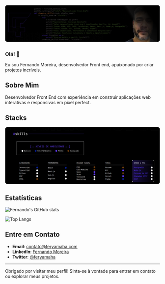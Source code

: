# ![Banner](https://github.com/feryamaha/feryamaha/blob/main/frame_3820-B.webp)

### Olá! 👋

Eu sou Fernando Moreira, desenvolvedor Front end, apaixonado por criar projetos incríveis. 

## Sobre Mim

Desenvolvedor Front End com experiência em construir aplicações web interativas e responsivas em pixel perfect.

## Stacks

![Stacks and Languages](https://github.com/feryamaha/feryamaha/blob/main/frame_3820-C.webp)


## Estatísticas

![Fernando's GitHub stats](https://github-readme-stats.vercel.app/api?username=feryamaha&show_icons=true&theme=radical)

![Top Langs](https://github-readme-stats.vercel.app/api/top-langs/?username=feryamaha&layout=compact&theme=radical)

## Entre em Contato

- **Email**: [contato@feryamaha.com](mailto:contato@feryamaha.com)
- **LinkedIn**: [Fernando Moreira](https://www.linkedin.com/in/seuLinkedIn)
- **Twitter**: [@feryamaha](https://twitter.com/feryamaha)

---

Obrigado por visitar meu perfil! Sinta-se à vontade para entrar em contato ou explorar meus projetos.
